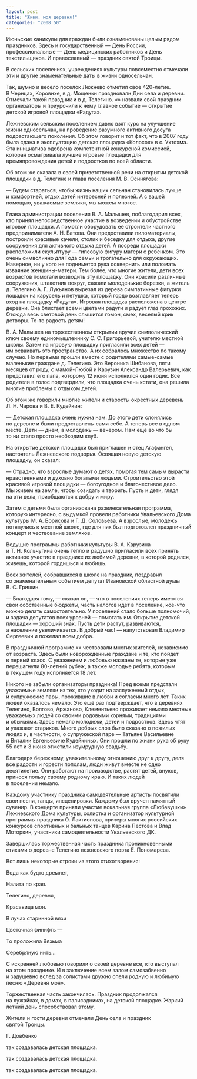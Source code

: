 ```yaml
---
layout: post
title: "Живи, моя деревня!"
categories: "2008 50"
---
```


Июньские каникулы для граждан были ознаменованы целым рядом праздников. Здесь и государственный — День России, профессиональные — День медицинских работников и День текстильщиков. И православный — праздник святой Троицы.

В сельских поселениях, учреждениях культуры повсеместно отмечали эти и другие знаменательные даты в жизни односельчан.

Так, шумно и весело поселок Лежнево отметил свое 420-летие. В Чернцах, Коровихе, в д. Мощенки праздновали Дни села и деревни. Отмечали такой праздник и в д. Телегино. «» назвали свой праздник организаторы и приурочили к нему главное событие — открытие детской игровой площадки «Радуга».

Лежневским сельским поселением давно взят курс на улучшение жизни односельчан, на проведение разумного активного досуга подрастающего поколения. Об этом говорит и тот факт, что в 2007 году была сдана в эксплуатацию детская площадка «Колосок» в с. Ухтохма. Эта инициатива одобрена компетентной конкурсной комиссией, которая осматривала лучшие игровые площадки для времяпровождения детей и подростков по всей области.

Об этом же сказала в своей приветственной речи на открытии детской площадки в д. Телегине и глава поселения М. В. Осинягова:

— Будем стараться, чтобы жизнь наших сельчан становилась лучше и комфортней, отдых детей интересней и полезней. А с вашей помощью, уважаемые земляки, мы можем многое.

Глава администрации поселения В. А. Малышев, поблагодарил всех, кто принял непосредственное участие в возведении и обустройстве игровой площадки. А помогли оборудовать её строители частного предпринимателя А. Н. Батова. Они предоставили пиломатериалы, построили красивые качели, столик и беседку для отдыха, другие сооружения для активного отдыха детей. А посреди площадки расположили скульптуру — гипсовую фигуру матери с ребенком. Это очень символично для Года семьи и трогательно для окружающих. Наверное, ни у кого не поднимется рука осквернить или поломать изваяние женщины-матери. Тем более, что многие жители, дети всех возрастов помогали возводить эту площадку. Они красили различные сооружения, штакетник вокруг, сажали молоденькие березки, а житель д. Телегино А. Г. Лукьянов вырезал из дерева симпатичные фигурки лошадок на карусель и петушка, который гордо возглавляет теперь вход на площадку «Радуга». Игровая площадка расположена в центре деревни. Она блистает всеми цветами радуги и радует глаз прохожих. Отсюда весь световой день слышится гомон, смех, веселый крик детворы. То-то радость детям!

В. А. Малышев на торжественном открытии вручил символический ключ своему единомышленнику С. С. Григорьевой, учителю местной школы. Затем на игровую площадку пригласили всех детей — им осваивать это пространство. А их собралось множество по такому случаю. Но первыми прошли вместе с родителями самые-самые маленькие граждане д. Телегино. Это Вероника Шибанова, пяти месяцев от роду, с мамой-Любой и Карузин Александр Валерьевич, как представил его папа, которому 12 июня исполнился один годик. Все родители в голос подтвердили, что площадка очень кстати, она решила многие проблемы с отдыхом детей.

Об этом же говорили многие жители и старосты окрестных деревень Л. Н. Чарова и В. Е. Кудейкин:

— Детская площадка очень нужна нам. До этого дети слонялись по деревне и были предоставлены сами себе. А теперь все в одном месте. Дети — днем, а молодежь — вечером. Нам ещё во что бы то ни стало просто необходим клуб.

На открытие детской площадки был приглашен и отец Агафангел, настоятель Лежневского подворья. Освящая новую детскую площадку, он сказал:

— Отрадно, что взрослые думают о детях, помогая тем самым вырасти нравственными и духовно богатыми людьми. Строительство этой красивой игровой площадки — богоугодное и благочестивое дело. Мы живем на земле, чтобы созидать и творить. Пусть и дети, глядя на эти дела, приобщаются к добру и миру.

Затем с детьми была организована развлекательная программа, которую интересно, с выдумкой провели работники Увальевского Дома культуры М. А. Борисова и Г. Д. Соловьева. А взрослые, молодежь потянулись к местной школе, где для них был подготовлен праздничный концерт и чествование земляков.

Ведущие программы работники культуры В. А. Карузина и Т. Н. Кольчугина очень тепло и радушно пригласили всех принять активное участие в празднике их любимой деревни, в которой родился, живешь, которой гордишься и любишь.

Всех жителей, собравшихся в школе на праздник, поздравил со знаменательным событием депутат Ивановской областной думы В. С. Гришин.

— Благодаря тому, — сказал он, — что в поселениях теперь имеются свои собственные бюджеты, часть налогов идет в поселение, кое-что можно делать самостоятельно. У поселений стало больше полномочий, и задача депутатов всех уровней — помогать им. Открытие детской площадки — хороший знак. Пусть дети растут, развиваются, а население увеличивается. В добрый час! — напутствовал Владимир Сергеевич и пожелал всем добра.

В праздничной программе «» чествовали многих жителей, независимо от возраста. Здесь были новорожденные граждане и те, кто пойдет в первый класс. С уважением и любовью названы те, которые уже перешагнули 80-летний рубеж, а также молодые ребята, которым в текущем году исполняется 18 лет.

Никого не забыли организаторы праздника! Пред всеми предстали уважаемые земляки из тех, кто уходит на заслуженный отдых, и супружеские пары, прожившие в любви и согласии много лет. Таких людей оказалось немало. Это ещё раз подтверждает, что в деревнях Телегино, Болгово, Аржаново, Клементьево проживает немало местных уважаемых людей со своими родовыми корнями, традициями и обычаями. Здесь немало молодежи, детей и подростков. Здесь чтят и уважают стариков. Много добрых слов было сказано о пожилых людях и, в частности, о супружеской паре — Татьяне Васильевне и Виталии Евгеньевиче Кудейкиных. Они прошли по жизни рука об руку 55 лет и 3 июня отметили изумрудную свадьбу.

Благодаря бережному, уважительному отношению друг к другу, деля все радости и горести пополам, люди живут вместе не одно десятилетие. Они работают на производстве, растят детей, внуков, принося пользу своему родному краю. И таких людей в поселении немало.

Каждому участнику праздника самодеятельные артисты посвятили свои песни, танцы, инсценировки. Каждому был вручен памятный сувенир. В концерте приняли участие вокальная группа «Любавушки» Лежневского Дома культуры, солистка и организатор культурной программы праздника О. Лактионова, призеры многих российских конкурсов спортивных и бальных танцев Карина Пестова и Влад Моторкин, участники самодеятельности Увальевского ДК.

Завершилась торжественная часть праздника проникновенными стихами о деревне Телегино лежневского поэта Е. Пономарева.

Вот лишь некоторые строки из этого стихотворения:

Вода как будто дремлет,

Налита по края.

Телегино, деревня,

Красавица моя.

В лучах старинной вязи

Цветочная финифть —

То проложила Вязьма

Серебряную нить…

С искренней любовью говорили о своей деревне все, кто выступал на этом празднике. И в заключение всем залом самозабвенно и задушевно вслед за солистами дружно спели родную и любимую песню «Деревня моя».

Торжественная часть закончилась. Праздник продолжался на лужайках, в домах, в палисадниках, на детской площадке. Жаркий летний день способствовал этому.

Жители и гости деревни отмечали День села и праздник святой Троицы.

Г. Довбенко



так создавалась детская площадка.



так создавалась детская площадка.



так создавалась детская площадка.



